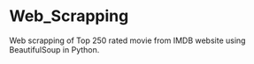 # Web_Scrapping
Web scrapping of Top 250 rated movie from IMDB website using BeautifulSoup in Python.

